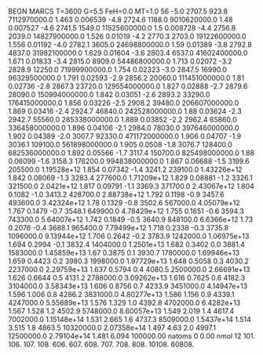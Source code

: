 BEGN
MARCS T=3600 G=5.5 FeH=0.0 MT=1.0
                  56
-5.0 2707.5 923.8 7112970000.0 1.463 0.006539 
-4.8 2724.6 1188.0 9010620000.0 1.48 0.007527 
-4.6 2741.5 1549.0 11525600000.0 1.5 0.008728 
-4.4 2756.8 2039.0 14827900000.0 1.526 0.01019 
-4.2 2770.3 2703.0 19122600000.0 1.556 0.01192 
-4.0 2782.1 3605.0 24698800000.0 1.59 0.01389 
-3.8 2792.8 4837.0 31982100000.0 1.629 0.01604 
-3.6 2803.4 6537.0 41602400000.0 1.671 0.01833 
-3.4 2815.0 8909.0 54486800000.0 1.713 0.02072 
-3.2 2828.9 12250.0 71999900000.0 1.754 0.02323 
-3.0 2847.5 16990.0 96329500000.0 1.791 0.02593 
-2.9 2856.2 20060.0 111451000000.0 1.81 0.02736 
-2.8 2867.3 23720.0 129554000000.0 1.827 0.02888 
-2.7 2879.6 28090.0 150994000000.0 1.842 0.03051 
-2.6 2893.2 33290.0 176415000000.0 1.856 0.03226 
-2.5 2908.2 39480.0 206607000000.0 1.869 0.03416 
-2.4 2924.7 46840.0 242528000000.0 1.88 0.03624 
-2.3 2942.7 55560.0 285338000000.0 1.889 0.03852 
-2.2 2962.4 65860.0 336458000000.0 1.896 0.04106 
-2.1 2984.0 78030.0 397646000000.0 1.902 0.04389 
-2.0 3007.7 92330.0 471172000000.0 1.906 0.04707 
-1.9 3036.1 109100.0 561898000000.0 1.905 0.0508 
-1.8 3076.7 128400.0 682536000000.0 1.892 0.05566 
-1.7 3117.4 150700.0 825498000000.0 1.88 0.06099 
-1.6 3158.3 176200.0 994838000000.0 1.867 0.06688 
-1.5 3199.6 205500.0 1.19528e+12 1.854 0.07342 
-1.4 3241.2 239100.0 1.43226e+12 1.842 0.08069 
-1.3 3283.4 277600.0 1.71209e+12 1.829 0.08881 
-1.2 3326.1 321500.0 2.0421e+12 1.817 0.09791 
-1.1 3369.3 371700.0 2.43067e+12 1.804 0.1082 
-1.0 3413.2 428700.0 2.88738e+12 1.792 0.1198 
-0.9 3457.6 493600.0 3.42324e+12 1.78 0.1329 
-0.8 3502.6 567000.0 4.05079e+12 1.767 0.1479 
-0.7 3548.1 649900.0 4.78429e+12 1.755 0.1651 
-0.6 3594.3 743300.0 5.64007e+12 1.742 0.1849 
-0.5 3640.9 848100.0 6.6366e+12 1.73 0.2076 
-0.4 3688.1 965400.0 7.79499e+12 1.718 0.2338 
-0.3 3735.8 1096000.0 9.13944e+12 1.706 0.2642 
-0.2 3783.9 1242000.0 1.06975e+13 1.694 0.2994 
-0.1 3832.4 1404000.0 1.2501e+13 1.682 0.3402 
0.0 3881.4 1583000.0 1.45859e+13 1.67 0.3875 
0.1 3930.7 1780000.0 1.69946e+13 1.659 0.4423 
0.2 3980.3 1998000.0 1.97729e+13 1.648 0.5058 
0.3 4030.2 2237000.0 2.29759e+13 1.637 0.5794 
0.4 4080.5 2500000.0 2.66691e+13 1.626 0.6644 
0.5 4131.2 2788000.0 3.09262e+13 1.616 0.7625 
0.6 4182.3 3104000.0 3.58343e+13 1.606 0.8756 
0.7 4233.9 3451000.0 4.14947e+13 1.596 1.006 
0.8 4286.2 3831000.0 4.80277e+13 1.586 1.156 
0.9 4339.1 4247000.0 5.55689e+13 1.576 1.329 
1.0 4392.8 4702000.0 6.4282e+13 1.567 1.528 
1.2 4502.9 5748000.0 8.60057e+13 1.549 2.019 
1.4 4617.4 7002000.0 1.15148e+14 1.531 2.665 
1.6 4737.3 8509000.0 1.5437e+14 1.514 3.515 
1.8 4863.5 10320000.0 2.07358e+14 1.497 4.63 
2.0 4997.1 12500000.0 2.79104e+14 1.481 6.094 
100000.00
natoms              0      0.00
nmol          12
          101.         106.       107.      108.         606.        607.        608.
          707.         708.       808.    10108.       60808.

